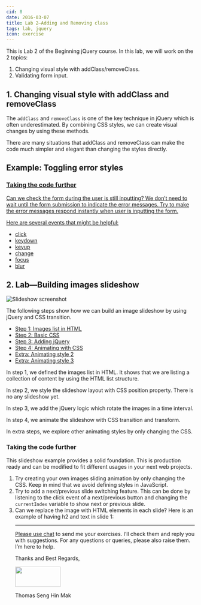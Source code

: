 ```yaml
---
cid: 8
date: 2016-03-07
title: Lab 2—Adding and Removing class
tags: lab, jquery
icon: exercise
---
```



<p>This is Lab 2 of the Beginning jQuery course. In this lab, we will work on the 2 topics:
</p>
<ol>
	<li>Changing visual style with addClass/removeClass.</li>
	<li>Validating form input.</li>
</ol>
<h2>1. Changing visual style with addClass and removeClass</h2>
<p>The <code>addClass</code> and <code>removeClass</code> is one of the key technique in jQuery which is often underestimated. By combining CSS styles, we can create visual changes by using these methods.
</p>
<p>There are many situations that addClass and removeClass can make the code much simpler and elegant than changing the styles directly.
</p>
<h2>Example: Toggling error styles</h2>
<p><a href="http://codepen.io/makzan/pen/azRQaP</a>
</p>
<p>This example shows how we can toggle visual styles by using the <code>addClass</code> and <code>removeClass</code> function.
</p>
<p>Given the following style in CSS.
</p>
<pre>input.error {
  border: 1px solid FIREBRICK;
  box-shadow: 0 0 4px FIREBRICK;
  background: WHITE;
  color: BLACK;
}
</pre>
<p>We can then toggle the error state by the following jQuery code.
</p>
<pre>$('input').addClass('error');
$('input').removeClass('error’);
</pre>
<h3>Taking the code further</h3>
<p>The example code is based on the input exercise from Lab 1. In lab 1, I suggested you to add more inputs to the form. For example:
</p>
<ul>
	<li>You might add a password field and a password confirmation field. </li>
	<li>You might also add radio buttons for options such as gender. </li>
	<li>You might also add a checkbox that requires user to check it to accept the service terms before submitting the form.</li>
</ul>
<ol>
	<li>Now we learn to put error style on specific input. Please try to add more input fields and then apply error style only to the affected inputs with errors.</li>
	<li>We have learnt <code>text</code> and <code>html</code> method. Try to show more specific error messages when the <code>.error-message</code> element shows. Make sure you have targeted multiple errors.</li>
</ol>
<h3>Tips:</h3>
<p>We can listen to the <code>keydown</code> event and remove all error effects. This is helpful because we know the user is trying to fix the error.
</p>
<pre>// Remove any error when form changes.
$('form input').keydown(function(){
  $('input').removeClass('error');
  $('.error-message').hide();
});
</pre>
<p>Demo: <a href="http://codepen.io/makzan/pen/OPBrym</a>
</p>
<h3>Taking the code further</h3>
<p>Can we check the form during the user is still inputting? We don’t need to wait until the form submission to indicate the error messages. Try to make the error messages respond instantly when user is inputting the form.
</p>
<p>Here are several events that might be helpful:
</p>
<ul>
	<li><a href="http://api.jquery.com/click/">click</a></li>
	<li><a href="http://api.jquery.com/keydown/">keydown</a></li>
	<li><a href="http://api.jquery.com/keyup/">keyup</a></li>
	<li><a href="http://api.jquery.com/change/">change</a></li>
	<li><a href="http://api.jquery.com/focus/">focus</a></li>
	<li><a href="http://api.jquery.com/blur/">blur</a></li>
</ul>
<h2>2. Lab—Building images slideshow</h2>
<p><img src="http://cl.ly/image/390R06241j3U/Screen%20Shot%202015-03-13%20at%204.57.15%20PM.png" alt="Slideshow screenshot">
</p>
<p>The following steps show how we can build an image slideshow by using jQuery and CSS transition.
</p>
<ul>
	<li><a href="http://codepen.io/makzan/pen/zxmMvR">Step 1: Images list in HTML</a></li>
	<li><a href="http://codepen.io/makzan/pen/pvxQEP">Step 2: Basic CSS</a></li>
	<li><a href="http://codepen.io/makzan/pen/RNeqGz">Step 3: Adding jQuery</a></li>
	<li><a href="http://codepen.io/makzan/pen/Pwyxbw">Step 4: Animating with CSS</a></li>
	<li><a href="http://codepen.io/makzan/pen/KwGrNW">Extra: Animating style 2</a></li>
	<li><a href="http://codepen.io/makzan/pen/XJxxGa">Extra: Animating style 3</a></li>
</ul>
<p>In step 1, we defined the images list in HTML. It shows that we are listing a collection of content by using the HTML list structure.
</p>
<p>In step 2, we style the slideshow layout with CSS position property. There is no any slideshow yet.
</p>
<p>In step 3, we add the jQuery logic which rotate the images in a time interval.
</p>
<p>In step 4, we animate the slideshow with CSS transition and transform.
</p>
<p>In extra steps, we explore other animating styles by only changing the CSS.
</p>
<h3>Taking the code further</h3>
<p>This slideshow example provides a solid foundation. This is production ready and can be modified to fit different usages in your next web projects.
</p>
<ol>
	<li>Try creating your own images sliding animation by only changing the CSS. Keep in mind that we avoid defining styles in JavaScript.</li>
	<li>Try to add a next/previous slide switching feature. This can be done by listening to the click event of a next/previous button and changing the <code>currentIndex</code> variable to show next or previous slide.</li>
	<li>Can we replace the image with HTML elements in each slide? Here is an example of having h2 and text in slide 1: <a href="http://codepen.io/makzan/pen/dPgQrb</a></li>
</ol>
<h3>More examples</h3>
<p>Here is a lucky draw effect that I created using similar technique. I used it to randomly selected one student to answer question in my previous class.
</p>
<p><a href="http://codepen.io/makzan/pen/WbeXRq</a>
</p>
<hr>
<p>Please <a href='#open-chat'>use chat</a> to send me your exercises. I’ll check them and reply you with suggestions. For any questions or queries, please also raise them. I’m here to help.
</p>
<p>Thanks and Best Regards,
</p>
<p><img src="http://mak.la/signature" width="121" height="54" style="width: 121px; height: 54px;">
</p>
<p>Thomas Seng Hin Mak
</p>